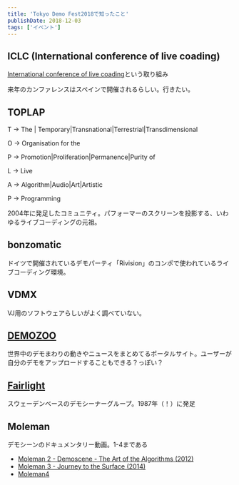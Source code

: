 ```yaml
---
title: 'Tokyo Demo Fest2018で知ったこと'
publishDate: 2018-12-03
tags: ['イベント']
---
```


## ICLC (International conference of live coading)

[International conference of live coading](https://iclc.livecodenetwork.org/)という取り組み

来年のカンファレンスはスペインで開催されるらしい。行きたい。



## TOPLAP

T -> The | Temporary|Transnational|Terrestrial|Transdimensional

O -> Organisation for the 

P -> Promotion|Proliferation|Permanence|Purity  of

L -> Live 

A -> Algorithm|Audio|Art|Artistic

P -> Programming

2004年に発足したコミュニティ。パフォーマーのスクリーンを投影する、いわゆるライブコーディングの元祖。

## bonzomatic

ドイツで開催されているデモパーティ「Rivision」のコンポで使われているライブコーディング環境。



## VDMX

VJ用のソフトウェアらしいがよく調べていない。



## [DEMOZOO](https://demozoo.org/)

世界中のデモまわりの動きやニュースをまとめてるポータルサイト。ユーザーが自分のデモをアップロードすることもできる？っぽい？



## [Fairlight](https://demozoo.org/groups/239/)

スウェーデンベースのデモシーナーグループ。1987年（！）に発足



## Moleman

デモシーンのドキュメンタリー動画。1-4まである

- [Moleman 2 - Demoscene - The Art of the Algorithms (2012)](https://www.youtube.com/watch?v=iRkZcTg1JWU)
- [Moleman 3 - Journey to the Surface (2014)](https://www.youtube.com/watch?v=yZIYH4urH0Y)
- [Moleman4](https://moleman4.com/)
